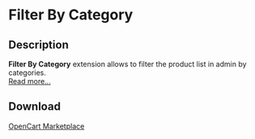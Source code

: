 # Filter By Category

## Description
**Filter By Category** extension allows to filter the product list in admin by categories.  
[Read more...](./module/README.md)

## Download
[OpenCart Marketplace](https://www.opencart.com/index.php?route=marketplace/extension/info&extension_id=34415)
